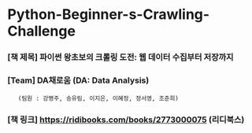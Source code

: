 # Python-Beginner-s-Crawling-Challenge

### [책 제목] 파이썬 왕초보의 크롤링 도전: 웹 데이터 수집부터 저장까지

### [Team] DA채로움 (DA: Data Analysis) <br/>
       (팀원 : 강병주, 송유림, 이지은, 이혜정, 정서영, 조준희)

### [책 링크] https://ridibooks.com/books/2773000075 (리디북스)
